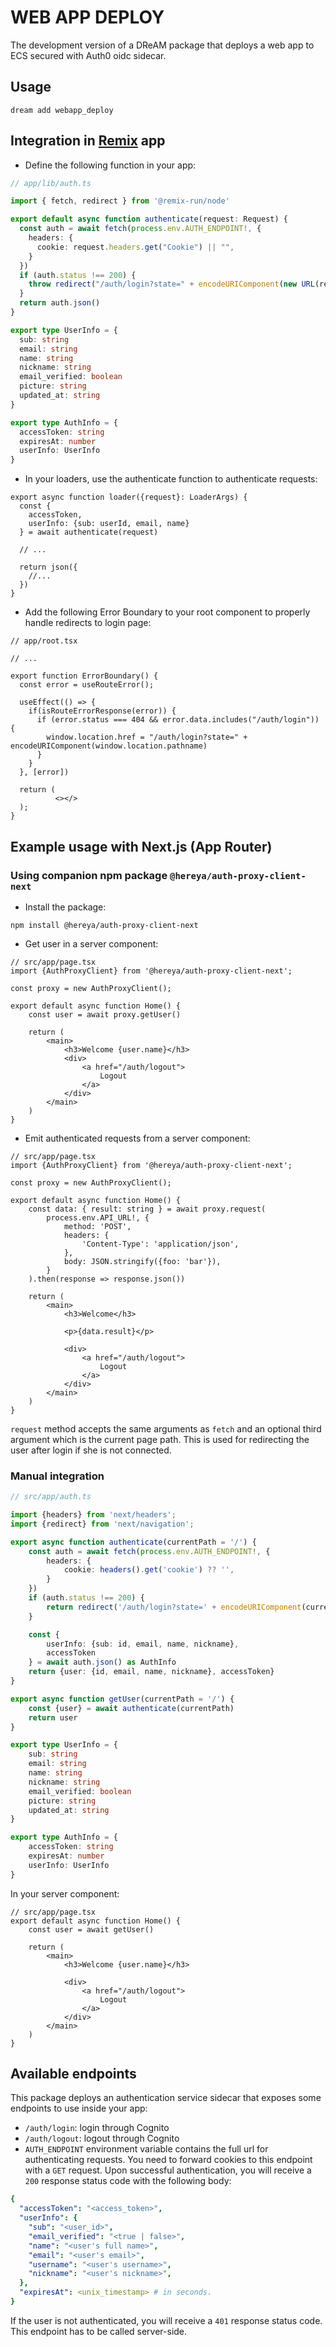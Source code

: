 # WEB APP DEPLOY

The development version of a DReAM package that deploys a web app to ECS secured
with Auth0 oidc sidecar.

## Usage

```shell
dream add webapp_deploy
```

## Integration in [Remix](https://remix.run) app
- Define the following function in your app:

```ts
// app/lib/auth.ts

import { fetch, redirect } from '@remix-run/node'

export default async function authenticate(request: Request) {
  const auth = await fetch(process.env.AUTH_ENDPOINT!, {
    headers: {
      cookie: request.headers.get("Cookie") || "",
    }
  })
  if (auth.status !== 200) {
    throw redirect("/auth/login?state=" + encodeURIComponent(new URL(request.url).pathname))
  }
  return auth.json()
}

export type UserInfo = {
  sub: string
  email: string
  name: string
  nickname: string
  email_verified: boolean
  picture: string
  updated_at: string
}

export type AuthInfo = {
  accessToken: string
  expiresAt: number
  userInfo: UserInfo
}

```
- In your loaders, use the authenticate function to authenticate requests:

```tsx
export async function loader({request}: LoaderArgs) {
  const {
    accessToken,
    userInfo: {sub: userId, email, name}
  } = await authenticate(request)

  // ...

  return json({
    //...
  })
}
```

- Add the following Error Boundary to your root component to properly handle redirects to login page:

```tsx
// app/root.tsx

// ...

export function ErrorBoundary() {
  const error = useRouteError();

  useEffect(() => {
    if(isRouteErrorResponse(error)) {
      if (error.status === 404 && error.data.includes("/auth/login")) {
        window.location.href = "/auth/login?state=" + encodeURIComponent(window.location.pathname)
      }
    }
  }, [error])

  return (
          <></>
  );
}
```

## Example usage with Next.js (App Router)

### Using companion npm package `@hereya/auth-proxy-client-next`

- Install the package:

```shell
npm install @hereya/auth-proxy-client-next
```

- Get user in a server component:

```tsx
// src/app/page.tsx
import {AuthProxyClient} from '@hereya/auth-proxy-client-next';

const proxy = new AuthProxyClient();

export default async function Home() {
    const user = await proxy.getUser()

    return (
        <main>
            <h3>Welcome {user.name}</h3>
            <div>
                <a href="/auth/logout">
                    Logout
                </a>
            </div>
        </main>
    )
}
```

- Emit authenticated requests from a server component:

```tsx
// src/app/page.tsx
import {AuthProxyClient} from '@hereya/auth-proxy-client-next';

const proxy = new AuthProxyClient();

export default async function Home() {
    const data: { result: string } = await proxy.request(
        process.env.API_URL!, {
            method: 'POST',
            headers: {
                'Content-Type': 'application/json',
            },
            body: JSON.stringify({foo: 'bar'}),
        }
    ).then(response => response.json())

    return (
        <main>
            <h3>Welcome</h3>

            <p>{data.result}</p>

            <div>
                <a href="/auth/logout">
                    Logout
                </a>
            </div>
        </main>
    )
}
```

`request` method accepts the same arguments as `fetch` and an optional
third argument which is the current page path. This is used for redirecting the
user after login if she is not connected.

### Manual integration

```typescript
// src/app/auth.ts

import {headers} from 'next/headers';
import {redirect} from 'next/navigation';

export async function authenticate(currentPath = '/') {
    const auth = await fetch(process.env.AUTH_ENDPOINT!, {
        headers: {
            cookie: headers().get('cookie') ?? '',
        }
    })
    if (auth.status !== 200) {
        return redirect('/auth/login?state=' + encodeURIComponent(currentPath))
    }

    const {
        userInfo: {sub: id, email, name, nickname},
        accessToken
    } = await auth.json() as AuthInfo
    return {user: {id, email, name, nickname}, accessToken}
}

export async function getUser(currentPath = '/') {
    const {user} = await authenticate(currentPath)
    return user
}

export type UserInfo = {
    sub: string
    email: string
    name: string
    nickname: string
    email_verified: boolean
    picture: string
    updated_at: string
}

export type AuthInfo = {
    accessToken: string
    expiresAt: number
    userInfo: UserInfo
}
```

In your server component:

```tsx
// src/app/page.tsx
export default async function Home() {
    const user = await getUser()

    return (
        <main>
            <h3>Welcome {user.name}</h3>

            <div>
                <a href="/auth/logout">
                    Logout
                </a>
            </div>
        </main>
    )
}
```

## Available endpoints

This package deploys an authentication service sidecar that exposes some
endpoints to
use inside your app:

- `/auth/login`: login through Cognito
- `/auth/logout`: logout through Cognito
- `AUTH_ENDPOINT` environment variable contains the full url for
  authenticating requests. You need to forward cookies to this endpoint with
  a `GET` request. Upon successful authentication, you will receive a `200`
  response status code with the following body:

```yaml
{
  "accessToken": "<access_token>",
  "userInfo": {
    "sub": "<user_id>",
    "email_verified": "<true | false>",
    "name": "<user's full name>",
    "email": "<user's email>",
    "username": "<user's username>",
    "nickname": "<user's nickname>",
  },
  "expiresAt": <unix_timestamp> # in seconds.
}
```

If the user is not authenticated, you will receive a `401` response status code.
This endpoint has to be called server-side.
